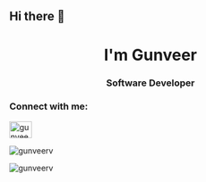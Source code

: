 ## Hi there 👋
<h1 align="center">I'm Gunveer</h1>
<h3 align="center">Software Developer</h3>

<h3 align="left">Connect with me:</h3>
<p align="left">
<a href="https://linkedin.com/in/gunveervilkhu" target="blank"><img align="center" src="https://raw.githubusercontent.com/rahuldkjain/github-profile-readme-generator/master/src/images/icons/Social/linked-in-alt.svg" alt="gunveervilkhu" height="30" width="40" /></a>
</p>

<p><img align="center" src="https://github-readme-stats.vercel.app/api/top-langs?username=gunveerv&show_icons=true&theme=tokyonight&title_color=000000&locale=en&layout=compact" alt="gunveerv" /></p>

<p><img align="center" src="https://github-readme-streak-stats.herokuapp.com/?user=gunveerv&theme=dark" alt="gunveerv" /></p>
<!--
**gunveerv/gunveerv** is a ✨ _special_ ✨ repository because its `README.md` (this file) appears on your GitHub profile.

Here are some ideas to get you started:

- 🔭 I’m currently working on ...
- 🌱 I’m currently learning ...
- 👯 I’m looking to collaborate on ...
- 🤔 I’m looking for help with ...
- 💬 Ask me about ...
- 📫 How to reach me: ...
- 😄 Pronouns: ...
- ⚡ Fun fact: ...
-->
